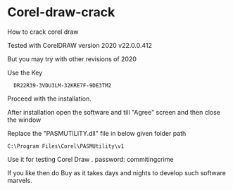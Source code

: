 # Corel-draw-crack
How to crack corel draw

Tested with CorelDRAW version 2020 v22.0.0.412

But you may try with other revisions of 2020

Use the Key

      DR22R39-3VDU3LM-32KRE7F-9DE3TM2

Proceed with the installation.

After installation open the software and till "Agree" screen and then close the window

Replace the "PASMUTILITY.dll" file in below given folder path

    C:\Program Files\Corel\PASMUtility\v1


Use it for testing Corel Draw .
password:  commitingcrime

If you like then do Buy as it takes days and nights to develop such software marvels.

